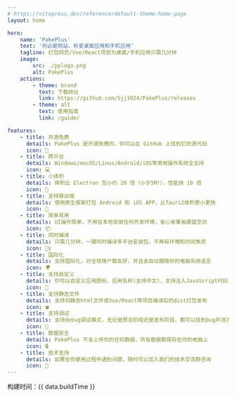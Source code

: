 ```yaml
---
# https://vitepress.dev/reference/default-theme-home-page
layout: home

hero:
    name: 'PakePlus'
    text: '何必是网站，秒变桌面应用和手机应用'
    tagline: 打包网页/Vue/React项目为桌面/手机应用只需几分钟
    image:
        src: ./pplogo.png
        alt: PakePlus
    actions:
        - theme: brand
          text: 下载地址
          link: https://github.com/Sjj1024/PakePlus/releases
        - theme: alt
          text: 使用指南
          link: /guide/

features:
    - title: 开源免费
      details: PakePlus 是开源免费的，你可以在 GitHub 上找到它的源代码
      icon: 🐙
    - title: 跨平台
      details: Windows/macOS/Linux/Android/iOS等常用操作系统全支持
      icon: 💻
    - title: 小体积
      details: 体积比 Electron 包小约 20 倍（小于5M!），性能快 10 倍
      icon: 🚀
    - title: 支持移动端
      details: 使用原生框架打包 Android 和 iOS APP，比Tauri2体积更小更快
      icon: 📲
    - title: 简单易用
      details: UI操作简单，不用在本地安装任何开发环境，省心省事省硬盘空间
      icon: 📦
    - title: 同时编译
      details: 只需几分钟，一键同时编译多平台安装包，不再有环境和时间焦虑
      icon: 🧘‍♀️
    - title: 国际化
      details: 支持国际化，对全球用户都友好，并且会自动跟随你的电脑系统语言
      icon: 🌍
    - title: 支持自定义
      details: 你可以自定义应用图标、应用名称(支持中文)，支持注入JavaScript代码
      icon: 🎨
    - title: 支持静态文件
      details: 支持将静态html文件或Vue/React等项目编译后的dist打包发布
      icon: 🍀
    - title: 支持调试
      details: 支持debug调试模式，无论是预览阶段还是发布阶段，都可以找到bug并消灭bug
      icon: 🐞
    - title: 数据安全
      details: PakePlus 不会上传你的任何数据，所有数据都保存在你的电脑上
      icon: 🔒
    - title: 技术支持
      details: 如果在你使用过程中遇到问题，随时可以加入我们的技术交流群咨询
      icon: 💬
---
```


<div :class="$style.buildInfo">
    <span :class="$style.buildTime">构建时间：{{ data.buildTime }}</span>
</div>

<script setup>
import { data } from './static/js/buildtime.data.ts'
</script>

<style module>

.buildInfo{
    display: flex;
    flex-direction: row;
    justify-content: flex-end;
    margin-top: 20px;
}

.buildTime{
    color: gray;
}
</style>
